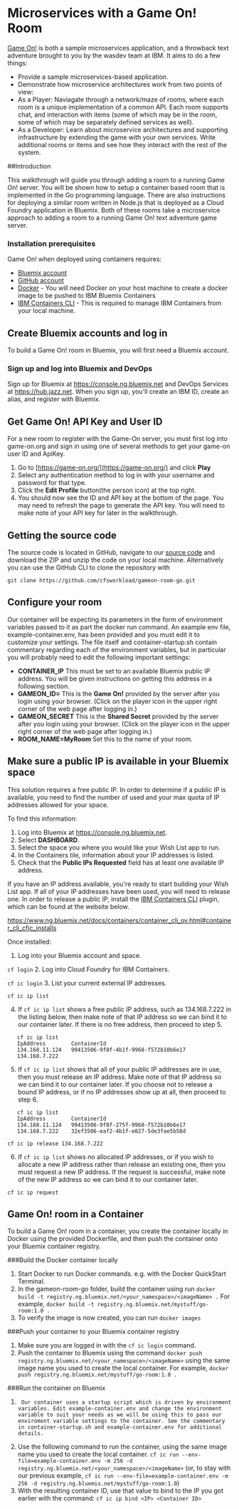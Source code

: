 # Microservices with a Game On! Room
[Game On!](https://game-on.org/) is both a sample microservices application, and a throwback text adventure brought to you by the wasdev team at IBM. It aims to do a few things:

- Provide a sample microservices-based application.
- Demonstrate how microservice architectures work from two points of view:
 - As a Player: Naviagate through a network/maze of rooms, where each room is a unique implementation of a common API. Each room supports chat, and interaction with items (some of which may be in the room, some of which may be separately defined services as well).
 - As a Developer: Learn about microservice architectures and supporting infrastructure by extending the game with your own services. Write additional rooms or items and see how they interact with the rest of the system.


##Introduction

This walkthrough will guide you through adding a room to a running Game On! server.  You will be shown how to setup a container based room that is implemented in the Go programming language.  There are also instructions for deploying a similar room written in Node.js that is deployed as a Cloud Foundry application in Bluemix.  Both of these rooms take a microservice approach to adding a room to a running Game On! text adventure game server.

### Installation prerequisites

Game On! when deployed using containers requires:

- [Bluemix account](https://console.ng.bluemix.net)
- [GitHub account](https://github.com/)
- [Docker](https://docs.docker.com/engine/installation/) - You will need Docker on your host machine to create a docker image to be pushed to IBM Bluemix Containers
- [IBM Containers CLI](https://www.ng.bluemix.net/docs/containers/container_cli_ov.html#container_cli_cfic_install) - This is required to manage IBM Containers from your local machine.


## Create Bluemix accounts and log in
To build a Game On! room in Bluemix, you will first need a Bluemix account.

### Sign up and log into Bluemix and DevOps
Sign up for Bluemix at https://console.ng.bluemix.net and DevOps Services at https://hub.jazz.net. When you sign up, you'll create an IBM ID, create an alias, and register with Bluemix.

## Get Game On! API Key and User ID
For a new room to register with the Game-On server, you must first log into game-on.org and sign in using one of several methods to get your game-on user ID and ApiKey.

1.	Go to [https://game-on.org/](https://game-on.org/) and click **Play**
2.	Select any authentication method to log in with your username and password for that type.
3.	Click the **Edit Profile** button(the person icon) at the top right.
4.	You should now see the ID and API key at the bottom of the page.  You may need to refresh the page to generate the API key.  You will need to make note of your API key for later in the walkthrough.

## Getting the source code

The source code is located in GitHub, navigate to our [source code](https://github.com/cfsworkload/gameon-room-go.git) and download the ZIP and unzip the code on your local machine.
Alternatively you can use the GitHub CLI to clone the repository with

`git clone https://github.com/cfsworkload/gameon-room-go.git`

## Configure your room
Our container will be expecting its parameters in the form of environment variables passed to it as part the docker run command. An example env file, example-container.env, has been provided and you must edit it to customize your settings. The file itself and container-startup.sh contain commentary regarding each of the environment variables, but in particular you will probably need to edit the following important settings:

- **CONTAINER_IP** This must be set to an available Bluemix public IP address.  You will be given instructions on getting this address in a following section.
- **GAMEON_ID=** This is the **Game On!** provided by the server after you login using your browser. (Click on the player icon in the upper right corner of the web page after logging in.)
- **GAMEON_SECRET** This is the **Shared Secret** provided by the server after you login using your browser. (Click on the player icon in the upper right corner of the web page after logging in.)
- **ROOM_NAME=MyRoom** Set this to the name of your room.

## Make sure a public IP is available in your Bluemix space
This solution requires a free public IP. In order to determine if a public IP is available, you need to find the number of used and your max quota of IP addresses allowed for your space.

To find this information:

1. Log into Bluemix at https://console.ng.bluemix.net.
2. Select **DASHBOARD**.
3. Select the space you where you would like your Wish List app to run.
4. In the Containers tile, information about your IP addresses is listed.
5. Check that the **Public IPs Requested** field has at least one available IP address.

If you have an IP address available, you're ready to start building your Wish List app. If all of your IP addresses have been used, you will need to release one. In order to release a public IP, install the [IBM Containers CLI](https://www.ng.bluemix.net/docs/containers/container_cli_ov.html#container_cli_cfic_installs) plugin, which can be found at the website below.

https://www.ng.bluemix.net/docs/containers/container_cli_ov.html#container_cli_cfic_installs

Once installed:

1. Log into your Bluemix account and space.

  `cf login`
2. Log into Cloud Foundry for IBM Containers.

  `cf ic login`
3. List your current external IP addresses.

  `cf ic ip list`

4. If `cf ic ip list` shows a free public IP address, such as 134.168.7.222 in the listing below, then make note of that IP address so we can bind it to our container later. If there is no free address, then proceed to step 5.

```
   cf ic ip list
   IpAddress        ContainerId
   134.168.11.124   99413506-9f8f-4b1f-9968-f572b10b6e17
   134.168.7.222
```

5. If `cf ic ip list` shows that all of your public IP addresses are in use, then you must release an IP address. Make note of that IP address so we can bind it to our container later. If you choose not to release a bound IP address, or if no IP addresses show up at all, then proceed to step 6.

```
   cf ic ip list
   IpAddress        ContainerId
   134.168.11.124   99413506-9f8f-275f-9968-f572b10b6e17
   134.168.7.222    32ef3506-eaf2-4b1f-e827-5de3fae5b58d
```
  `cf ic ip release 134.168.7.222`

6. If `cf ic ip list` shows no allocated IP addresses, or if you wish to allocate a new IP address rather than release an existing one, then you must request a new IP address. If the request is successful, make note of the new IP address so we can bind it to our container later.

  `cf ic ip request`


## Game On! room in a Container
To build a Game On! room in a container, you create the container locally in Docker using the provided Dockerfile, and then push the container onto your Bluemix container registry.

###Build the Docker container locally
1.	Start Docker to run Docker commands. e.g. with the Docker QuickStart Terminal.
2.	In the gameon-room-go folder, build the container using run `docker build -t registry.ng.bluemix.net/<your_namespace>/<imageName> .`  For example, `docker build -t registry.ng.bluemix.net/mystuff/go-room:1.0 .`
3.	To verify the image is now created, you can run `docker images`

###Push your container to your Bluemix container registry
1.	Make sure you are logged in with the `cf ic login` command.
2.	Push the container to Bluemix using the command `docker push registry.ng.bluemix.net/<your_namespace>/<imageName>` using the same image name you used to create the local container. For example, `docker push registry.ng.bluemix.net/mystuff/go-room:1.0 .`

###Run the container on Bluemix
1.      Our container uses a startup script which is driven by environment variables. Edit example-container.env and change the environment variable to suit your needs as we will be using this to pass our enviroment variable settings to the container. See the commentary in container-startup.sh and example-container.env for additional details.
2.	Use the following command to run the container, using the same image name you used to create the local container.
	`cf ic run --env-file=example-container.env -m 256 -d registry.ng.bluemix.net/<your_namespace>/<imageName>` (or, to stay with our previous example, `cf ic run --env-file=example-container.env -m 256 -d registry.ng.bluemix.net/mystuff/go-room:1.0`)
3.	With the resulting container ID, use that value to bind to the IP you got earlier with the command:
	`cf ic ip bind <IP> <Container ID>`
